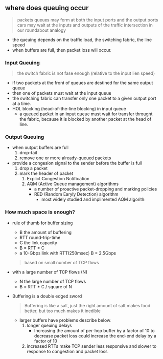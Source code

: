 ## where does queuing occur

> packets queues may form at both the input ports and the output ports
> cars may wait at the inputs and outputs of the traffic intersection in our roundabout analogy

- the queuing depends on the traffic load, the switching fabric, the line speed
- when buffers are full, then packet loss will occur.

### Input Queuing

> the switch fabric is not fase enough (relative to the input lien speed)

- if two packets at the front of queues are destined for the same output queue
- then one of packets must wait at the input queue
- the switching fabric can transfer only one packet to a given output port at a time.
- HOL blocking (head-of-the-line blocking) in input queue
  - a queued packet in an input queue must wait for transfer throught the fabric, because it is blocked by another packet at the head of line.

### Output Queuing

- when output buffers are full
  1. drop-tail
  2. remove one or more already-queued packets
- provide a congesion signal to the sender before the buffer is full
  1. drop a packet
  2. mark the header of packet
     1. Explict Congestion Notification
     2. AQM (Active Queue management) algorithms
        - a number of proactive packet-dropping and marking policies
        - RED (Random Earyly Detection) algorithm
          - most widely studied and implimented AQM algorith

### How much space is enough?
- rule of thumb for buffer sizing
  - B the amount of buffering 
  - RTT round-trip-time
  - C the link capacity
  - B = RTT * C
  - a 10-Gbps link with RTT(250msec) B = 2.5Gbps
  > based on small number of TCP flows

- with a large number of TCP flows (N)
  - N the large number of TCP flows
  - B = RTT * C / square of N
  
- Buffering is a double edged sword
  > Buffering is like a salt, just the right amount of salt makes food better, but too much makes it inedible
  - larger buffers have problems describe below:
    1. longer queuing delays
       -  Increasing the amount of per-hop buffer by a factor of 10 to decrease packet loss could increase the end-end delay by a factor of 10
    2. increased RTTs make TCP sender less responsive and slower to response to congestion and packet loss
